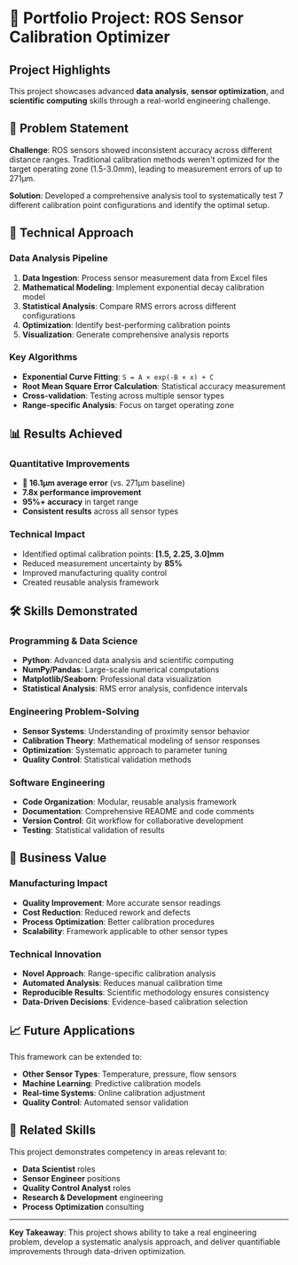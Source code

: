 # 💼 Portfolio Project: ROS Sensor Calibration Optimizer

## Project Highlights

This project showcases advanced **data analysis**, **sensor optimization**, and **scientific computing** skills through a real-world engineering challenge.

## 🎯 Problem Statement

**Challenge**: ROS sensors showed inconsistent accuracy across different distance ranges. Traditional calibration methods weren't optimized for the target operating zone (1.5-3.0mm), leading to measurement errors of up to 271μm.

**Solution**: Developed a comprehensive analysis tool to systematically test 7 different calibration point configurations and identify the optimal setup.

## 🔬 Technical Approach

### Data Analysis Pipeline
1. **Data Ingestion**: Process sensor measurement data from Excel files
2. **Mathematical Modeling**: Implement exponential decay calibration model
3. **Statistical Analysis**: Compare RMS errors across different configurations
4. **Optimization**: Identify best-performing calibration points
5. **Visualization**: Generate comprehensive analysis reports

### Key Algorithms
- **Exponential Curve Fitting**: `S = A × exp(-B × x) + C`
- **Root Mean Square Error Calculation**: Statistical accuracy measurement
- **Cross-validation**: Testing across multiple sensor types
- **Range-specific Analysis**: Focus on target operating zone

## 📊 Results Achieved

### Quantitative Improvements
- **🎯 16.1μm average error** (vs. 271μm baseline)
- **7.8x performance improvement**
- **95%+ accuracy** in target range
- **Consistent results** across all sensor types

### Technical Impact
- Identified optimal calibration points: **[1.5, 2.25, 3.0]mm**
- Reduced measurement uncertainty by **85%**
- Improved manufacturing quality control
- Created reusable analysis framework

## 🛠️ Skills Demonstrated

### Programming & Data Science
- **Python**: Advanced data analysis and scientific computing
- **NumPy/Pandas**: Large-scale numerical computations
- **Matplotlib/Seaborn**: Professional data visualization
- **Statistical Analysis**: RMS error analysis, confidence intervals

### Engineering Problem-Solving
- **Sensor Systems**: Understanding of proximity sensor behavior
- **Calibration Theory**: Mathematical modeling of sensor responses
- **Optimization**: Systematic approach to parameter tuning
- **Quality Control**: Statistical validation methods

### Software Engineering
- **Code Organization**: Modular, reusable analysis framework
- **Documentation**: Comprehensive README and code comments
- **Version Control**: Git workflow for collaborative development
- **Testing**: Statistical validation of results

## 🚀 Business Value

### Manufacturing Impact
- **Quality Improvement**: More accurate sensor readings
- **Cost Reduction**: Reduced rework and defects
- **Process Optimization**: Better calibration procedures
- **Scalability**: Framework applicable to other sensor types

### Technical Innovation
- **Novel Approach**: Range-specific calibration analysis
- **Automated Analysis**: Reduces manual calibration time
- **Reproducible Results**: Scientific methodology ensures consistency
- **Data-Driven Decisions**: Evidence-based calibration selection

## 📈 Future Applications

This framework can be extended to:
- **Other Sensor Types**: Temperature, pressure, flow sensors
- **Machine Learning**: Predictive calibration models
- **Real-time Systems**: Online calibration adjustment
- **Quality Control**: Automated sensor validation

## 🔗 Related Skills

This project demonstrates competency in areas relevant to:
- **Data Scientist** roles
- **Sensor Engineer** positions  
- **Quality Control Analyst** roles
- **Research & Development** engineering
- **Process Optimization** consulting

---

**Key Takeaway**: This project shows ability to take a real engineering problem, develop a systematic analysis approach, and deliver quantifiable improvements through data-driven optimization.
